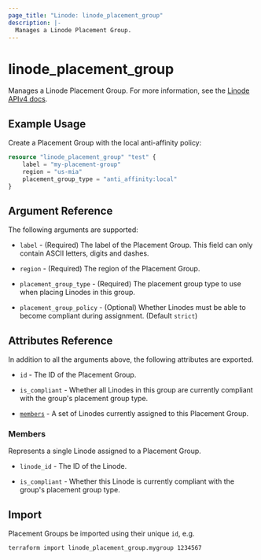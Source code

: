 ```yaml
---
page_title: "Linode: linode_placement_group"
description: |-
  Manages a Linode Placement Group.
---
```


# linode\_placement\_group

Manages a Linode Placement Group.
For more information, see the [Linode APIv4 docs](https://techdocs.akamai.com/linode-api/reference/post-placement-group).

## Example Usage

Create a Placement Group with the local anti-affinity policy:

```terraform
resource "linode_placement_group" "test" {
    label = "my-placement-group"
    region = "us-mia"
    placement_group_type = "anti_affinity:local"
}
```

## Argument Reference

The following arguments are supported:

* `label` - (Required) The label of the Placement Group. This field can only contain ASCII letters, digits and dashes.

* `region` - (Required) The region of the Placement Group.

* `placement_group_type` - (Required) The placement group type to use when placing Linodes in this group.

* `placement_group_policy` - (Optional) Whether Linodes must be able to become compliant during assignment. (Default `strict`)

## Attributes Reference

In addition to all the arguments above, the following attributes are exported.

* `id` - The ID of the Placement Group.

* `is_compliant` - Whether all Linodes in this group are currently compliant with the group's placement group type.

* [`members`](#members) - A set of Linodes currently assigned to this Placement Group.

### Members

Represents a single Linode assigned to a Placement Group.

* `linode_id` - The ID of the Linode.

* `is_compliant` - Whether this Linode is currently compliant with the group's placement group type.

## Import

Placement Groups be imported using their unique `id`, e.g.

```sh
terraform import linode_placement_group.mygroup 1234567
```
